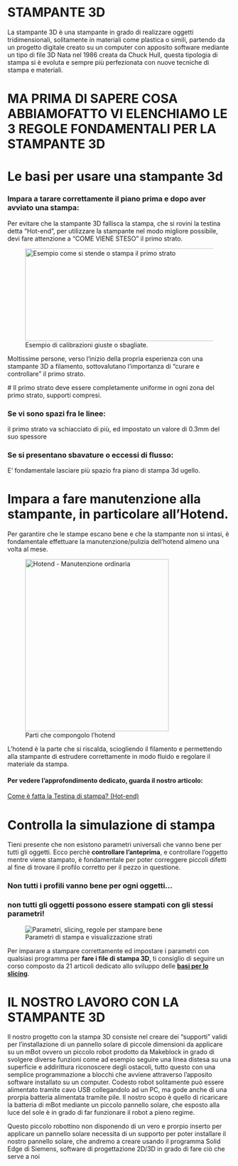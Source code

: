 # STAMPANTE 3D

La stampante 3D è una stampante in grado di realizzare oggetti tridimensionali,
solitamente in materiali come plastica o simili, partendo da un progetto digitale
creato su un computer con apposito software mediante un tipo di file 3D
Nata nel 1986 creata da Chuck Hull, questa tipologia di stampa si è evoluta e
sempre più perfezionata con nuove tecniche di stampa e materiali.


# MA PRIMA DI SAPERE COSA ABBIAMOFATTO VI ELENCHIAMO LE 3 REGOLE FONDAMENTALI PER LA STAMPANTE 3D

# Le basi per usare una stampante 3d

<h3>Impara a tarare correttamente il piano prima e dopo aver avviato una stampa:</h3>
<p>Per evitare che la stampante 3D fallisca la stampa, che si rovini la testina detta “Hot-end”, per utilizzare la stampante nel modo migliore possibile, devi fare attenzione a “COME VIENE STESO” il primo strato.</p>
<figure class="wp-block-image size-large"><img loading="lazy" width="788" height="208" src="https://www.stampa3dperscuole.it/wp-content/uploads/2020/05/cura-3d-solid-slicer-software-course-learn-to-slice-3d-printing-digital-book-print-settings-learning-improving-filament-layers-2.png" alt="Esempio come si stende o stampa il primo strato" class="wp-image-3077" srcset="https://www.stampa3dperscuole.it/wp-content/uploads/2020/05/cura-3d-solid-slicer-software-course-learn-to-slice-3d-printing-digital-book-print-settings-learning-improving-filament-layers-2.png 788w, https://www.stampa3dperscuole.it/wp-content/uploads/2020/05/cura-3d-solid-slicer-software-course-learn-to-slice-3d-printing-digital-book-print-settings-learning-improving-filament-layers-2-300x79.png 300w, https://www.stampa3dperscuole.it/wp-content/uploads/2020/05/cura-3d-solid-slicer-software-course-learn-to-slice-3d-printing-digital-book-print-settings-learning-improving-filament-layers-2-768x203.png 768w" sizes="(max-width: 788px) 100vw, 788px"><figcaption>Esempio di calibrazioni giuste o sbagliate.</figcaption></figure>
<p>Moltissime persone, verso l’inizio della propria esperienza con una stampante 3D a filamento, sottovalutano l’importanza di “curare e controllare” il primo strato.</p>
# Il primo strato deve essere completamente uniforme in ogni zona del primo strato, supporti compresi.</h4>
<h3>Se vi sono spazi fra le linee:</h3>
<p>il primo strato va schiacciato di più, ed impostato un valore di 0.3mm del suo spessore</p>
<h3>Se si presentano sbavature o eccessi di flusso:</h3>
<p>E’ fondamentale lasciare più spazio fra piano di stampa 3d ugello.</p>

# Impara a fare manutenzione alla stampante, in particolare all’Hotend.
<p>Per garantire che le stampe escano bene e che la stampante non si intasi, è fondamentale effettuare la manutenzione/pulizia dell’hotend almeno una volta al mese.</p>
<figure class="wp-block-image size-large is-resized"><img loading="lazy" src="https://www.stampa3dperscuole.it/wp-content/uploads/2019/08/hotend-testina-temperatura-gestione-comportamento-grafico-estrusore-meccanica-composizione-ugello-3.png" alt="Hotend - Manutenzione ordinaria" class="wp-image-610" width="323" height="387" srcset="https://www.stampa3dperscuole.it/wp-content/uploads/2019/08/hotend-testina-temperatura-gestione-comportamento-grafico-estrusore-meccanica-composizione-ugello-3.png 363w, https://www.stampa3dperscuole.it/wp-content/uploads/2019/08/hotend-testina-temperatura-gestione-comportamento-grafico-estrusore-meccanica-composizione-ugello-3-250x300.png 250w" sizes="(max-width: 323px) 100vw, 323px"><figcaption>Parti che compongolo l’hotend</figcaption></figure>
<p>L’hotend è la parte che si riscalda, sciogliendo il filamento e permettendo alla stampante di estrudere correttamente in modo fluido e regolare il materiale da stampa.</p>
<h4>Per vedere l’approfondimento dedicato, guarda il nostro articolo:</h4>
<p><a href="https://www.stampa3dperscuole.it/2020/01/29/hot-end-testina-di-stampa-3d-come-fatta/">Come è fatta la Testina di stampa? (Hot-end)</a></p>

# Controlla la simulazione di stampa

<p>Tieni presente che non esistono parametri universali che vanno bene per tutti gli oggetti. Ecco perchè <strong>controllare l’anteprima</strong>, e controllare l’oggetto mentre viene stampato, è fondamentale per poter correggere piccoli difetti al fine di trovare il profilo corretto per il pezzo in questione.</p>
<h3>Non tutti i profili vanno bene per ogni oggetti…</h3>
<h3>non tutti gli oggetti possono essere stampati con gli stessi parametri!</h3>
<figure class="wp-block-image size-large"><img src="https://www.stampa3dperscuole.it/wp-content/uploads/2020/05/pathio-slicing-lessons-learning-how-to-slice-3d-printing-program-guide-course-supports4.gif" alt="Parametri, slicing, regole per stampare bene" class="wp-image-3044"><figcaption>Parametri di stampa  e visualizzazione strati</figcaption></figure>
<p>Per imparare a stampare correttamente ed impostare i parametri con qualsiasi programma per <strong>fare i file di stampa 3D</strong>, ti consiglio di seguire un corso composto da 21 articoli dedicato allo sviluppo delle <strong><a href="https://www.stampa3dperscuole.it/category/cura-3d/">basi per lo slicing</a></strong>.</p>

# IL NOSTRO LAVORO CON LA STAMPANTE 3D

Il nostro progetto con la stampa 3D consiste nel creare dei “supporti” validi per
l’installazione di un pannello solare di piccole dimensioni da applicare su un mBot
ovvero un piccolo robot prodotto da Makeblock in grado di svolgere diverse
funzioni come ad esempio seguire una linea distesa su una superficie e addirittura
riconoscere degli ostacoli, tutto questo con una semplice programmazione a
blocchi che avviene attraverso l’apposito software installato su un computer.
Codesto robot solitamente può essere alimentato tramite cavo USB collegandolo
ad un PC, ma gode anche di una prorpia batteria alimentata tramite pile.
Il nostro scopo è quello di ricaricare la batteria di mBot mediante un piccolo
pannello solare, che esposto alla luce del sole è in grado di far funzionare il robot
a pieno regime.

Questo piccolo robottino non disponendo di un vero e prorpio inserto per applicare
un pannello solare necessita di un supporto per poter installare il nostro pannello
solare, che andremo a creare usando il programma Solid Edge di Siemens,
software di progettazione 2D/3D in grado di fare ciò che serve a noi






